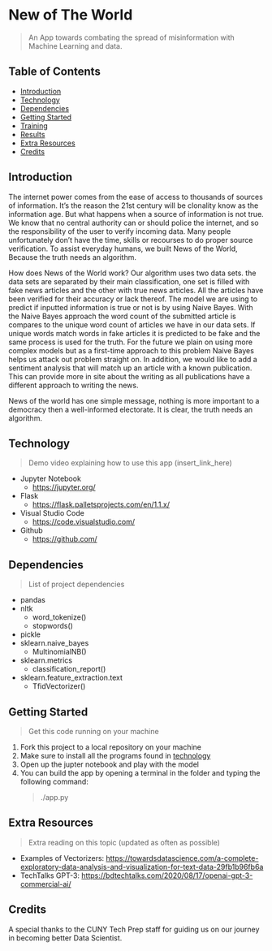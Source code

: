 # New of The World
> An App towards combating the spread of misinformation with Machine Learning and data.

## Table of Contents
* [Introduction](#Introduction)
* [Technology](#Technology)
* [Dependencies](#Dependencies)
* [Getting Started](#Getting-started)
* [Training](#Training)
* [Results](#Training)
* [Extra Resources](#Extra-Resources)
* [Credits](#Credits)

## Introduction

The internet power comes from the ease of access to thousands of sources of information. It’s the reason the 21st century will be clonality know as the information age. But what happens when a source of information is not true. We know that no central authority can or should police the internet, and so the responsibility of the user to verify incoming data. Many people unfortunately don’t have the time, skills or recourses to do proper source verification. To assist everyday humans, we built News of the World, Because the truth needs an algorithm. 

How does News of the World work? Our algorithm uses two data sets. the data sets are separated by their main classification, one set is filled with fake news articles and the other with true news articles. All the articles have been verified for their accuracy or lack thereof. The model we are using to predict if inputted information is true or not is by using Naive Bayes. With the Naive Bayes approach the word count of the submitted article is compares to the unique word count of articles we have in our data sets. If unique words match words in fake articles it is predicted to be fake and the same process is used for the truth. 
For the future we plain on using more complex models but as a first-time approach to this problem Naive Bayes helps us attack out problem straight on. In addition, we would like to add a sentiment analysis that will match up an article with a known publication. This can provide more in site about the writing as all publications have a different approach to writing the news. 

News of the world has one simple message, nothing is more important to a democracy then a well-informed electorate. It is clear, the truth needs an algorithm. 

## Technology 

> Demo video explaining how to use this app (insert_link_here) 

* Jupyter Notebook
  * https://jupyter.org/
* Flask
  * https://flask.palletsprojects.com/en/1.1.x/
* Visual Studio Code
  * https://code.visualstudio.com/
* Github
  * https://github.com/

## Dependencies
> List of project dependencies

* pandas
* nltk
  * word_tokenize()
  * stopwords()
* pickle
* sklearn.naive_bayes
  * MultinomialNB()
* sklearn.metrics
  * classification_report()
* sklearn.feature_extraction.text
  * TfidVectorizer()

## Getting Started
> Get this code running on your machine

1. Fork this project to a local repository on your machine 
2. Make sure to install all the programs found in [technology](#Technology)
3. Open up the jupter notebook and play with the model
4. You can build the app by opening a terminal in the folder and typing the following command: 
   > ./app.py

## Extra Resources
> Extra reading on this topic (updated as often as possible)
* Examples of Vectorizers: https://towardsdatascience.com/a-complete-exploratory-data-analysis-and-visualization-for-text-data-29fb1b96fb6a
* TechTalks GPT-3: https://bdtechtalks.com/2020/08/17/openai-gpt-3-commercial-ai/

## Credits
A special thanks to the CUNY Tech Prep staff for guiding us on our journey in becoming better Data Scientist.

